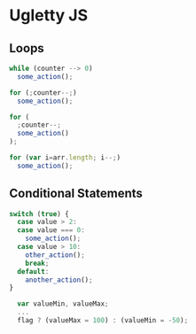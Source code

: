 # Ugletty JS

## Loops

```JavaScript
while (counter --> 0)
  some_action();
```

```JavaScript
for (;counter--;)
  some_action();
```

```JavaScript
for (
  ;counter--;
  some_action()
);
```

```JavaScript
for (var i=arr.length; i--;) 
  some_action();
```

## Conditional Statements

```JavaScript
switch (true) {
  case value > 2:
  case value === 0:
    some_action();
  case value > 10:
    other_action();
    break;
  default:
    another_action();
}
```

```JavaScript
  var valueMin, valueMax;
  ...
  flag ? (valueMax = 100) : (valueMin = -50);
```
